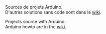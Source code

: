 Sources de projets Arduino.  
D'autres solutions sans code sont dans le [wiki](https://github.com/BeePerNet/Arduino/wiki).

Projects source with Arduino.  
Arduino howto are in the [wiki](https://github.com/BeePerNet/Arduino/wiki).
